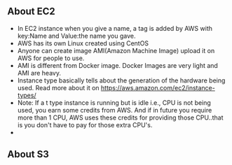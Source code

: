 ## About EC2
- In EC2 instance when you give a name, a tag is added by AWS with key:Name and Value:the name you gave.
- AWS has its own Linux created using CentOS
- Anyone can create image AMI(Amazon Machine Image) upload it on AWS for people to use.
- AMI is different from Docker image. Docker Images are very light and AMI are heavy.
- Instance type basically tells about the generation of the hardware being used. Read more about it on https://aws.amazon.com/ec2/instance-types/
- Note: If a t type instance is running but is idle i.e., CPU is not being used, you earn some credits from AWS. And if in future you require more than 1 CPU, AWS uses these credits for providing those CPU..that is you don't have to pay for those extra CPU's.
- 
## About S3

